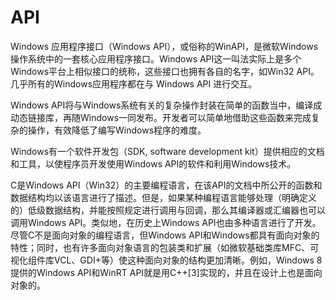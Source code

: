 # API
Windows 应用程序接口（Windows API），或俗称的WinAPI，是微软Windows操作系统中的一套核心应用程序接口。Windows API这一叫法实际上是多个Windows平台上相似接口的统称，这些接口也拥有各自的名字，如Win32 API。几乎所有的Windows应用程序都在与 Windows API 进行交互。

Windows API将与Windows系统有关的复杂操作封装在简单的函数当中，编译成动态链接库，再随Windows一同发布。开发者可以简单地借助这些函数来完成复杂的操作，有效降低了编写Windows程序的难度。

Windows有一个软件开发包（SDK, software development kit）提供相应的文档和工具，以使程序员开发使用Windows API的软件和利用Windows技术。

C是Windows API（Win32）的主要编程语言，在该API的文档中所公开的函数和数据结构均以该语言进行了描述。但是，如果某种编程语言能够处理（明确定义的）低级数据结构，并能按照规定进行调用与回调，那么其编译器或汇编器也可以调用Windows API。类似地，在历史上Windows API也由多种语言进行了开发。尽管C不是面向对象的编程语言，但Windows API和Windows都具有面向对象的特性；同时，也有许多面向对象语言的包装类和扩展（如微软基础类库MFC、可视化组件库VCL、GDI+等）使这种面向对象的结构更加清晰。例如，Windows 8提供的Windows API和WinRT API就是用C++[3]实现的，并且在设计上也是面向对象的。

